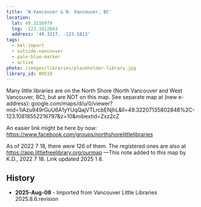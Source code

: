 ```yaml
---
title: 'W.Vancouver & N. Vancouver, BC'
location:
  lat: 49.3216979
  lng: -123.1812843
  address: '49.3217, -123.1813'
tags:
  - kml-import
  - outside-vancouver
  - pale-blue-marker
  - active
photo: /images/libraries/placeholder-library.jpg
library_id: 00519
---
```

Many little libraries are on the North Shore (North Vancouver and West Vancouver, BC),
but are NOT on this map.
See separate map at (new e-address):
google.com/maps/d/u/0/viewer?mid=1iAzu949rGuU6A1yYUqQajVTLrcbENjhL&ll=49.32207135802848%2C-123.10818552216797&z=10&mibextid=Zxz2cZ

An easier link might be here by now:
 https://www.facebook.com/groups/northshorelittlelibraries

As of 2022 7 18, there were 126 of them.
The registered ones are also at https://app.littlefreelibrary.org/ourmap
—This note added to this map by K.D.,
2022 7 18. Link updated 2025 1 8.

## History
- **2025-Aug-08** - Imported from Vancouver Little Libraries 2025.8.6.revision
